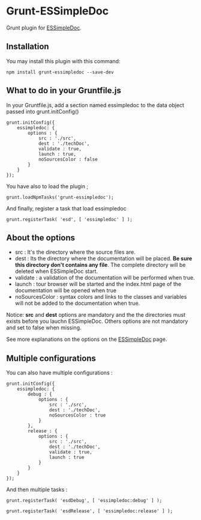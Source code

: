 # Grunt-ESSimpleDoc
 
Grunt plugin for [ESSimpleDoc](https://github.com/wwwouaiebe/ESSimpleDoc).

## Installation

You may install this plugin with this command:

```
npm install grunt-essimpledoc --save-dev

```

## What to do in your Gruntfile.js

In your Gruntfile.js, add a section named essimpledoc to the data object passed into grunt.initConfig()
```
grunt.initConfig({
	essimpledoc: {
		options : {
			src : './src',
			dest : './techDoc',
			validate : true,
			launch : true,
			noSourcesColor : false
		}
	}
});
```

You have also to load the plugin ;

```
grunt.loadNpmTasks('grunt-essimpledoc');

```

And finally, register a task that load essimpledoc

```
grunt.registerTask( 'esd', [ 'essimpledoc' ] );

```

## About the options

- src : It's the directory where the source files are.
- dest : Its the directory where the documentation will be placed. **Be sure this directory don't contains any file**. 
The complete directory will be deleted when ESSimpleDoc start. 
- validate : a validation of the documentation will be performed when true.
- launch : tour browser will be started and the index.html page of the documentation will be opened when true
- noSourcesColor : syntax colors and links to the classes and variables will not be added to the documentation when true.

Notice: **src** and **dest** options are mandatory and the the directories must exists before you lauchn ESSimpleDoc. Others
options are not mandatory and set to false when missing.

See more explanations on the options on the [ESSimpleDoc](https://github.com/wwwouaiebe/ESSimpleDoc) page.

## Multiple configurations

You can also have multiple configurations :

```
grunt.initConfig({
	essimpledoc: {
		debug : {
			options : {
				src : './src',
				dest : './techDoc',
				noSourcesColor : true
			}
		},
		release : {
			options : {
				src : './src',
				dest : './techDoc',
				validate : true,
				launch : true
			}
		}
	}
});

```

And then multiple tasks :

```
grunt.registerTask( 'esdDebug', [ 'essimpledoc:debug' ] );

grunt.registerTask( 'esdRelease', [ 'essimpledoc:release' ] );

```
